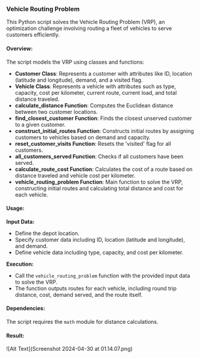 ### Vehicle Routing Problem

This Python script solves the Vehicle Routing Problem (VRP), an optimization challenge involving routing a fleet of vehicles to serve customers efficiently.

#### Overview:
The script models the VRP using classes and functions:

- **Customer Class**: Represents a customer with attributes like ID, location (latitude and longitude), demand, and a visited flag.
- **Vehicle Class**: Represents a vehicle with attributes such as type, capacity, cost per kilometer, current route, current load, and total distance traveled.
- **calculate_distance Function**: Computes the Euclidean distance between two customer locations.
- **find_closest_customer Function**: Finds the closest unserved customer to a given customer.
- **construct_initial_routes Function**: Constructs initial routes by assigning customers to vehicles based on demand and capacity.
- **reset_customer_visits Function**: Resets the 'visited' flag for all customers.
- **all_customers_served Function**: Checks if all customers have been served.
- **calculate_route_cost Function**: Calculates the cost of a route based on distance traveled and vehicle cost per kilometer.
- **vehicle_routing_problem Function**: Main function to solve the VRP, constructing initial routes and calculating total distance and cost for each vehicle.

#### Usage:
**Input Data:**
- Define the depot location.
- Specify customer data including ID, location (latitude and longitude), and demand.
- Define vehicle data including type, capacity, and cost per kilometer.

**Execution:**
- Call the `vehicle_routing_problem` function with the provided input data to solve the VRP.
- The function outputs routes for each vehicle, including round trip distance, cost, demand served, and the route itself.

#### Dependencies:
The script requires the `math` module for distance calculations.

#### Result:
![Alt Text](Screenshot 2024-04-30 at 01.14.07.png)
